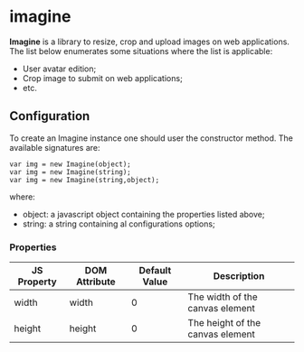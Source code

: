 # imagine

**Imagine** is a library to resize, crop and upload images on web applications. The list below enumerates some situations where the list is applicable:

* User avatar edition;
* Crop image to submit on web applications;
* etc.

## Configuration

To create an Imagine instance one should user the constructor method. The available signatures are:
```
var img = new Imagine(object);
var img = new Imagine(string);
var img = new Imagine(string,object);
```
where:
* object: a javascript object containing the properties listed above;
* string: a string containing al configurations options;

### Properties
JS Property   | DOM Attribute | Default Value | Description
------------- | --------------|---------------|------------
width  | width  | 0               | The width of the canvas element
height  | height  | 0               | The height of the canvas element
